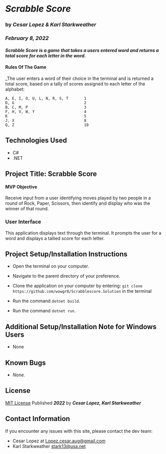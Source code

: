 # _**Scrabble Score**_

### by _**Cesar Lopez & Karl Starkweather**_

### _February 8, 2022_

#### _Scrabble Score is a game that takes a users entered word and returns a total score for each letter in the word._

#### Rules Of The Game
_The user enters a word of their choice in the terminal and is returned a total score, based on a tally of scores assigned to each letter of the alphabet:

```
A, E, I, O, U, L, N, R, S, T       1
D, G                               2
B, C, M, P                         3
F, H, V, W, Y                      4
K                                  5
J, X                               8
Q, Z                               10
```


## Technologies Used

- C#
- .NET

## Project Title: Scrabble Score

#### MVP Objective

Receive input from a user identifying moves played by two people in a round of Rock, Paper, Scissors, then identify and display who was the winner of that round.


### User Interface

This application displays text through the terminal. It prompts the user for a word and displays a tallied score for each letter.


## Project Setup/Installation Instructions

- Open the terminal on your computer.
- Navigate to the parent directory of your preference.

- Clone the application on your computer by entering: 
```git clone https://github.com/wowgr8/Scrabblescore.Solution```
in the terminal
- Run the command ```dotnet build```.
- Run the command ```dotnet run```.

## Additional Setup/Installation Note for Windows Users

- None

## Known Bugs

- _None._

## License

[MIT License](https://opensource.org/licenses/MIT) Published _**2022**_ by _**Cesar Lopez, Karl Starkweather**_

## Contact Information

If you encounter any issues with this site, please contact the dev team:

- Cesar Lopez at [Lopez.cesar.aug@gmail.com](mailto:lopez.cesar.aug@gmail.com)
- Karl Starkweather [stark13@usa.net](mailto:stark13@usa.net)